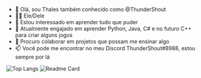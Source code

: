 - 👋 Olá, sou Thales também conhecido como @ThunderShout
- 🏳‍🌈 Ele/Dele
- 👀 Estou interessado em aprender tudo que puder
- 🌱 Atualmente engajado em aprender Python, Java, C# e no futuro C++ para criar alguns jogos
- 💞️ Procuro colaborar em projetos que possam me ensinar algo
- 📫 Você pode me encontrar no meu Discord ThunderShout#8988, estou sempre por lá

![Top Langs](https://github-readme-stats.vercel.app/api/top-langs/?username=thundershout&layout=compact)
![Readme Card](https://github-readme-stats.vercel.app/api/pin/?username=thundershout&repo=PythonExercices)
<!---
ThunderShout/ThunderShout is a ✨ special ✨ repository because its `README.md` (this file) appears on your GitHub profile.
You can click the Preview link to take a look at your changes.
--->

